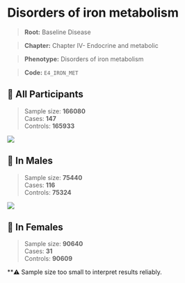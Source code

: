 # Disorders of iron metabolism

> **Root:** Baseline Disease  

> **Chapter:** Chapter IV- Endocrine and metabolic  

> **Phenotype:** Disorders of iron metabolism  

> **Code:** `E4_IRON_MET`

## 🧪 All Participants  
> Sample size: **166080**  
> Cases: **147**  
> Controls: **165933**
<img src="/Disease/Figures/ALL/Baseline/E4_IRON_MET.png"/>
<CsvTable src="/Disease/Data/ALL/Baseline/LG_E4_IRON_MET.csv" label="🔍 View full results" />

## 👨 In Males  
> Sample size: **75440**  
> Cases: **116**  
> Controls: **75324**
<img src="/Disease/Figures/Male/Baseline/E4_IRON_MET.png"/>
<CsvTable src="/Disease/Data/Male/Baseline/LG_E4_IRON_MET.csv" label="🔍 View full results" />

## 👩 In Females  
> Sample size: **90640**  
> Cases: **31**  
> Controls: **90609**

**⚠️ Sample size too small to interpret results reliably.
